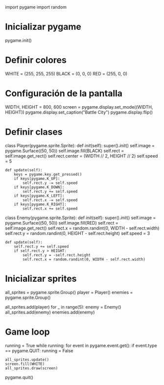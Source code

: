 import pygame
import random

# Inicializar pygame
pygame.init()

# Definir colores
WHITE = (255, 255, 255)
BLACK = (0, 0, 0)
RED = (255, 0, 0)

# Configuración de la pantalla
WIDTH, HEIGHT = 800, 600
screen = pygame.display.set_mode((WIDTH, HEIGHT))
pygame.display.set_caption("Battle City")
pygame.display.flip()

# Definir clases
class Player(pygame.sprite.Sprite):
    def _init_(self):
        super()._init_()
        self.image = pygame.Surface((50, 50))
        self.image.fill(BLACK)
        self.rect = self.image.get_rect()
        self.rect.center = (WIDTH // 2, HEIGHT // 2)
        self.speed = 5

    def update(self):
        keys = pygame.key.get_pressed()
        if keys[pygame.K_UP]:
            self.rect.y -= self.speed
        if keys[pygame.K_DOWN]:
            self.rect.y += self.speed
        if keys[pygame.K_LEFT]:
            self.rect.x -= self.speed
        if keys[pygame.K_RIGHT]:
            self.rect.x += self.speed

class Enemy(pygame.sprite.Sprite):
    def _init_(self):
        super()._init_()
        self.image = pygame.Surface((50, 50))
        self.image.fill(RED)
        self.rect = self.image.get_rect()
        self.rect.x = random.randint(0, WIDTH - self.rect.width)
        self.rect.y = random.randint(0, HEIGHT - self.rect.height)
        self.speed = 3

    def update(self):
        self.rect.y += self.speed
        if self.rect.y > HEIGHT:
            self.rect.y = -self.rect.height
            self.rect.x = random.randint(0, WIDTH - self.rect.width)

# Inicializar sprites
all_sprites = pygame.sprite.Group()
player = Player()
enemies = pygame.sprite.Group()

all_sprites.add(player)
for _ in range(5):
    enemy = Enemy()
    all_sprites.add(enemy)
    enemies.add(enemy)

# Game loop
running = True
while running:
    for event in pygame.event.get():
        if event.type == pygame.QUIT:
            running = False

    all_sprites.update()
    screen.fill(WHITE)
    all_sprites.draw(screen)


pygame.quit()
